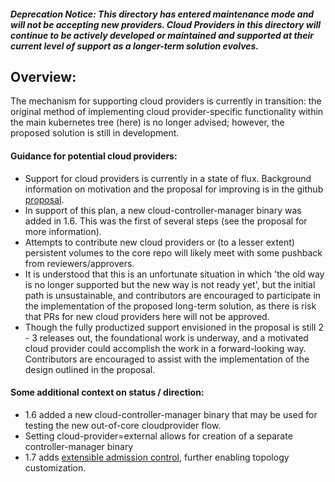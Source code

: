 ##### Deprecation Notice: This directory has entered maintenance mode and will not be accepting new providers. Cloud Providers in this directory will continue to be actively developed or maintained and supported at their current level of support as a longer-term solution evolves.

## Overview:
The mechanism for supporting cloud providers is currently in transition:  the original method of implementing cloud provider-specific functionality within the main kubernetes tree (here) is no longer advised; however, the proposed solution is still in development.

#### Guidance for potential cloud providers:
* Support for cloud providers is currently in a state of flux. Background information on motivation and the proposal for improving is in the github [proposal](https://github.com/kubernetes/community/blob/master/contributors/design-proposals/cloud-provider-refactoring.md).
* In support of this plan, a new cloud-controller-manager binary was added in 1.6. This was the first of several steps (see the proposal for more information).
* Attempts to contribute new cloud providers or (to a lesser extent) persistent volumes to the core repo will likely meet with some pushback from reviewers/approvers.
* It is understood that this is an unfortunate situation in which 'the old way is no longer supported but the new way is not ready yet', but the initial path is unsustainable, and contributors are encouraged to participate in the implementation of the proposed long-term solution, as there is risk that PRs for new cloud providers here will not be approved.
* Though the fully productized support envisioned in the proposal is still 2 - 3 releases out, the foundational work is underway, and a motivated cloud provider could accomplish the work in a forward-looking way. Contributors are encouraged to assist with the implementation of the design outlined in the proposal.

#### Some additional context on status / direction:
* 1.6 added a new cloud-controller-manager binary that may be used for testing the new out-of-core cloudprovider flow.
* Setting cloud-provider=external allows for creation of a separate controller-manager binary
* 1.7 adds [extensible admission control](https://github.com/kubernetes/community/blob/master/contributors/design-proposals/admission_control_extension.md), further enabling topology customization.
